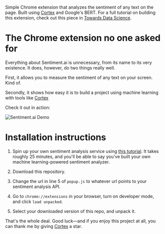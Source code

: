 Simple Chrome extension that analyzes the sentiment of any text on the page. Built using [Cortex](https://github.com/cortexlabs/cortex/) and Google's BERT. For a full tutorial on building this extension, check out this piece in [Towards Data Science](https://towardsdatascience.com/building-an-ml-powered-chrome-extension-in-45-minutes-b805450a8957).

# The Chrome extension no one asked for

Everything about Sentiment.ai is unnecessary, from its name to its very existence. It does, however, do two things really well.

First, it allows you to measure the sentiment of any text on your screen. Kind of.

Secondly, it shows how easy it is to build a project using machine learning with tools like [Cortex](https://github.com/cortexlabs/cortex/)

Check it out in action:

![Sentiment.ai Demo](https://media.giphy.com/media/RfqIvLjNGXRCh2TR4G/giphy.gif)

# Installation instructions

1. Spin up your own sentiment analysis service using [this tutorial](https://github.com/cortexlabs/cortex/tree/master/examples/sentiment-analysis). It takes roughly 25 minutes, and you'll be able to say you've built your own machine learning-powered sentiment analyzer.

2. Download this repository.

3. Change the url in line 5 of `popup.js` to whatever url points to your sentiment analysis API.

4. Go to `chrome://extensions` in your browser, turn on developer mode, and click `load unpacked`.

5. Select your downloaded version of this repo, and unpack it.

That's the whole deal. Good luck—and if you enjoy this project at all, you can thank me by giving [Cortex](https://github.com/cortexlabs/cortex/) a star.
